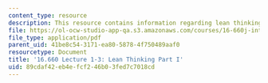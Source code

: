 ```yaml
---
content_type: resource
description: This resource contains information regarding lean thinking part I.
file: https://ol-ocw-studio-app-qa.s3.amazonaws.com/courses/16-660j-introduction-to-lean-six-sigma-methods-january-iap-2012/89cdaf42eb4efcf246b03fed7c7018cd_MIT16_660JIAP12_1-3part1.pdf
file_type: application/pdf
parent_uid: 41be8c54-3171-ea80-5878-4f750489aaf0
resourcetype: Document
title: '16.660 Lecture 1-3: Lean Thinking Part I'
uid: 89cdaf42-eb4e-fcf2-46b0-3fed7c7018cd
---
```

